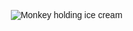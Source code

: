 <!DOCTYPE html>
<html lang="en">
<head>
  <meta charset="UTF-8" />
  <meta name="viewport" content="width=device-width, initial-scale=1.0"/>
  <title>Sorry Jaic 💗</title>
  <style>
    body {
      margin: 0;
      padding: 0;
      background: url('https://upload.wikimedia.org/wikipedia/commons/e/e6/Paris_-_Eiffel_Tower_view_from_Trocad%C3%A9ro_02.jpg') no-repeat center center fixed;
      background-size: cover;
      display: flex;
      justify-content: center;
      align-items: center;
      height: 100vh;
      font-family: 'Comic Sans MS', cursive, sans-serif;
    }

    .container {
      text-align: center;
      position: relative;
    }

    .monkey {
      max-width: 300px;
      animation: float 3s ease-in-out infinite;
      z-index: 2;
      position: relative;
    }

    .speech-bubble {
      position: absolute;
      top: -80px;
      left: 50%;
      transform: translateX(-50%);
      background: rgba(255, 255, 255, 0.9);
      border-radius: 10px;
      padding: 10px 20px;
      border: 2px solid #ff69b4;
      font-size: 1.2rem;
      color: #ff1493;
      box-shadow: 2px 4px 8px rgba(0, 0, 0, 0.2);
      animation: popIn 1.5s ease forwards;
      z-index: 3;
    }

    @keyframes float {
      0%, 100% { transform: translateY(0); }
      50% { transform: translateY(-10px); }
    }

    @keyframes popIn {
      0% { opacity: 0; transform: scale(0.5); }
      100% { opacity: 1; transform: scale(1); }
    }

    @media (max-width: 500px) {
      .speech-bubble {
        font-size: 1rem;
        padding: 8px 16px;
        top: -70px;
      }
      .monkey {
        max-width: 200px;
      }
    }
  </style>
</head>
<body>

  <div class="container">
    <div class="speech-bubble">Sorry Jaic 💗</div>
    <img
      class="monkey"
      src="https://cdn.pixabay.com/photo/2017/08/30/21/42/monkey-2697337_1280.png"
      alt="Monkey holding ice cream"
    >
  </div>

</body>
</html>
